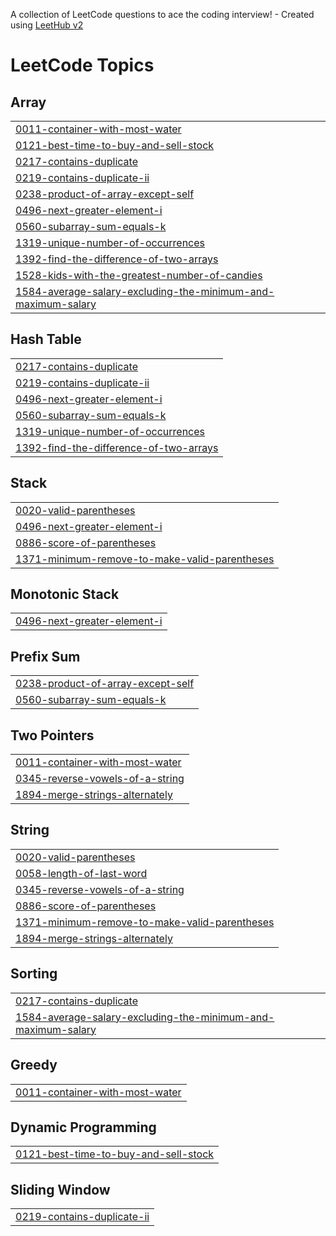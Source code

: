A collection of LeetCode questions to ace the coding interview! - Created using [LeetHub v2](https://github.com/arunbhardwaj/LeetHub-2.0)
<!---LeetCode Topics Start-->
# LeetCode Topics
## Array
|  |
| ------- |
| [0011-container-with-most-water](https://github.com/A-shoking/Leed_Code/tree/master/0011-container-with-most-water) |
| [0121-best-time-to-buy-and-sell-stock](https://github.com/A-shoking/Leed_Code/tree/master/0121-best-time-to-buy-and-sell-stock) |
| [0217-contains-duplicate](https://github.com/A-shoking/Leed_Code/tree/master/0217-contains-duplicate) |
| [0219-contains-duplicate-ii](https://github.com/A-shoking/Leed_Code/tree/master/0219-contains-duplicate-ii) |
| [0238-product-of-array-except-self](https://github.com/A-shoking/Leed_Code/tree/master/0238-product-of-array-except-self) |
| [0496-next-greater-element-i](https://github.com/A-shoking/Leed_Code/tree/master/0496-next-greater-element-i) |
| [0560-subarray-sum-equals-k](https://github.com/A-shoking/Leed_Code/tree/master/0560-subarray-sum-equals-k) |
| [1319-unique-number-of-occurrences](https://github.com/A-shoking/Leed_Code/tree/master/1319-unique-number-of-occurrences) |
| [1392-find-the-difference-of-two-arrays](https://github.com/A-shoking/Leed_Code/tree/master/1392-find-the-difference-of-two-arrays) |
| [1528-kids-with-the-greatest-number-of-candies](https://github.com/A-shoking/Leed_Code/tree/master/1528-kids-with-the-greatest-number-of-candies) |
| [1584-average-salary-excluding-the-minimum-and-maximum-salary](https://github.com/A-shoking/Leed_Code/tree/master/1584-average-salary-excluding-the-minimum-and-maximum-salary) |
## Hash Table
|  |
| ------- |
| [0217-contains-duplicate](https://github.com/A-shoking/Leed_Code/tree/master/0217-contains-duplicate) |
| [0219-contains-duplicate-ii](https://github.com/A-shoking/Leed_Code/tree/master/0219-contains-duplicate-ii) |
| [0496-next-greater-element-i](https://github.com/A-shoking/Leed_Code/tree/master/0496-next-greater-element-i) |
| [0560-subarray-sum-equals-k](https://github.com/A-shoking/Leed_Code/tree/master/0560-subarray-sum-equals-k) |
| [1319-unique-number-of-occurrences](https://github.com/A-shoking/Leed_Code/tree/master/1319-unique-number-of-occurrences) |
| [1392-find-the-difference-of-two-arrays](https://github.com/A-shoking/Leed_Code/tree/master/1392-find-the-difference-of-two-arrays) |
## Stack
|  |
| ------- |
| [0020-valid-parentheses](https://github.com/A-shoking/Leed_Code/tree/master/0020-valid-parentheses) |
| [0496-next-greater-element-i](https://github.com/A-shoking/Leed_Code/tree/master/0496-next-greater-element-i) |
| [0886-score-of-parentheses](https://github.com/A-shoking/Leed_Code/tree/master/0886-score-of-parentheses) |
| [1371-minimum-remove-to-make-valid-parentheses](https://github.com/A-shoking/Leed_Code/tree/master/1371-minimum-remove-to-make-valid-parentheses) |
## Monotonic Stack
|  |
| ------- |
| [0496-next-greater-element-i](https://github.com/A-shoking/Leed_Code/tree/master/0496-next-greater-element-i) |
## Prefix Sum
|  |
| ------- |
| [0238-product-of-array-except-self](https://github.com/A-shoking/Leed_Code/tree/master/0238-product-of-array-except-self) |
| [0560-subarray-sum-equals-k](https://github.com/A-shoking/Leed_Code/tree/master/0560-subarray-sum-equals-k) |
## Two Pointers
|  |
| ------- |
| [0011-container-with-most-water](https://github.com/A-shoking/Leed_Code/tree/master/0011-container-with-most-water) |
| [0345-reverse-vowels-of-a-string](https://github.com/A-shoking/Leed_Code/tree/master/0345-reverse-vowels-of-a-string) |
| [1894-merge-strings-alternately](https://github.com/A-shoking/Leed_Code/tree/master/1894-merge-strings-alternately) |
## String
|  |
| ------- |
| [0020-valid-parentheses](https://github.com/A-shoking/Leed_Code/tree/master/0020-valid-parentheses) |
| [0058-length-of-last-word](https://github.com/A-shoking/Leed_Code/tree/master/0058-length-of-last-word) |
| [0345-reverse-vowels-of-a-string](https://github.com/A-shoking/Leed_Code/tree/master/0345-reverse-vowels-of-a-string) |
| [0886-score-of-parentheses](https://github.com/A-shoking/Leed_Code/tree/master/0886-score-of-parentheses) |
| [1371-minimum-remove-to-make-valid-parentheses](https://github.com/A-shoking/Leed_Code/tree/master/1371-minimum-remove-to-make-valid-parentheses) |
| [1894-merge-strings-alternately](https://github.com/A-shoking/Leed_Code/tree/master/1894-merge-strings-alternately) |
## Sorting
|  |
| ------- |
| [0217-contains-duplicate](https://github.com/A-shoking/Leed_Code/tree/master/0217-contains-duplicate) |
| [1584-average-salary-excluding-the-minimum-and-maximum-salary](https://github.com/A-shoking/Leed_Code/tree/master/1584-average-salary-excluding-the-minimum-and-maximum-salary) |
## Greedy
|  |
| ------- |
| [0011-container-with-most-water](https://github.com/A-shoking/Leed_Code/tree/master/0011-container-with-most-water) |
## Dynamic Programming
|  |
| ------- |
| [0121-best-time-to-buy-and-sell-stock](https://github.com/A-shoking/Leed_Code/tree/master/0121-best-time-to-buy-and-sell-stock) |
## Sliding Window
|  |
| ------- |
| [0219-contains-duplicate-ii](https://github.com/A-shoking/Leed_Code/tree/master/0219-contains-duplicate-ii) |
<!---LeetCode Topics End-->